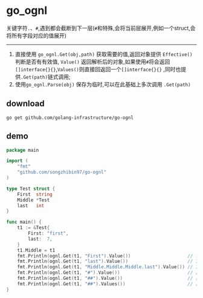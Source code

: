 # go_ognl

关键字符`.`、`#`,遇到都会截断到下一层(`#`和特殊,会将当前层展开,例如一个struct,会将所有字段对应的值展开)

---

1. 直接使用 `go_ognl.Get(obj,path)` 获取需要的值,返回对象提供 `Effective()` 判断是否有有效值, `Value()`
   返回解析后的对象,如果使用`#`将会返回`[]interface{}{}`,`Values()`则直接回返回一个`[]interface{}{}`
   ,同时也提供`.Get(path)`链式调用;
2. 使用`go_ognl.Parse(obj)` 保存为临时,可以在此基础上多次调用 `.Get(path)`

## download
```shell
go get github.com/golang-infrastructure/go-ognl
```

## demo

```go
package main

import (
	"fmt"
	"github.com/songzhibin97/go-ognl"
)

type Test struct {
	First  string
	Middle *Test
	last   int
}

func main() {
	t1 := &Test{
		First: "first",
		last:  7,
	}
	t1.Middle = t1
	fmt.Println(ognl.Get(t1, "First").Value())                     // first
	fmt.Println(ognl.Get(t1, "last").Value())                      // 7
	fmt.Println(ognl.Get(t1, "Middle.Middle.Middle.last").Value()) // 7
	fmt.Println(ognl.Get(t1, "#").Value())                         // []interface{}{"first",t1,7}
	fmt.Println(ognl.Get(t1, "##").Value())                        // []interface{}{"first","first",t1,7,7}
	fmt.Println(ognl.Get(t1, "##").Values())                       // []interface{}{"first","first",t1,7,7}
}

```
